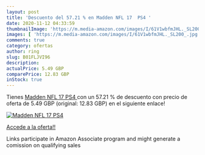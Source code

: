 ```yaml
---
layout: post
title: 'Descuento del 57.21 % en Madden NFL 17  PS4 '
date: 2020-11-12 04:33:59
thumbnailImage: 'https://m.media-amazon.com/images/I/61V1wbfmJHL._SL200_.jpg'
images: [ 'https://m.media-amazon.com/images/I/61V1wbfmJHL._SL200_.jpg' ]
comments: true
category: ofertas
author: ring
slug: B01FLJVI96
description:
actualPrice: 5.49 GBP
comparePrice: 12.83 GBP
inStock: true
---
```


Tienes [Madden NFL 17  PS4 ](https://www.amazon.co.uk/dp/B01FLJVI96/?tag=tolees0a-21) con un 57.21 % de descuento con precio de oferta de 5.49 GBP (original: 12.83 GBP) en el siguiente enlace!

[![Madden NFL 17  PS4 ](https://m.media-amazon.com/images/I/61V1wbfmJHL._SL200_.jpg)](https://www.amazon.co.uk/dp/B01FLJVI96/?tag=tolees0a-21)

[Accede a la oferta!!](https://www.amazon.co.uk/dp/B01FLJVI96/?tag=tolees0a-21)

Links participate in Amazon Associate program and might generate a comission on qualifying sales


